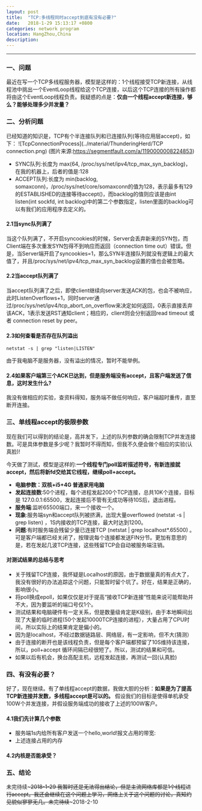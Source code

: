 ```yaml
---
layout: post
title:  "TCP:多线程同时accept到底有没有必要?"
date:   2018-1-29 15:13:17 +0800
categories: network program 
location: HangZhou,China 
description:  
---
```

---

### 一、问题
最近在写一个TCP多线程服务器，模型是这样的：1个线程接受TCP新连接，从线程池中挑出一个EventLoop线程给这个TCP连接，以后这个TCP连接的所有操作都将由这个EventLoop线程负责。我疑惑的点是：**仅由一个线程accept新连接，够么？能够处理多少并发量？**

### 二、分析问题
已经知道的知识是，TCP有个半连接队列和已连接队列(等待应用层accept)，如下：
![TcpConnectionProcess](../material/ThunderingHerd/TCP connection.png)
(图片来源:https://segmentfault.com/a/1190000008224853)
* SYNC队列:长度为 max(64, /proc/sys/net/ipv4/tcp_max_syn_backlog)，在我的机器上，后者的值是:128
* ACCEPT队列:长度为 min(backlog, somaxconn)，/proc/sys/net/core/somaxconn的值为128，表示最多有129的ESTABLISHED的连接等待accept()，而backlog的值则应该是由int listen(int sockfd, int backlog)中的第二个参数指定，listen里面的backlog可以有我们的应用程序去定义的。
#### 2.1当sync队列满了
当这个队列满了，不开启syncookies的时候，Server会丢弃新来的SYN包，而Client端在多次重发SYN包得不到响应而返回（connection time out）错误。但是，当Server端开启了syncookies=1，那么SYN半连接队列就没有逻辑上的最大值了，并且/proc/sys/net/ipv4/tcp_max_syn_backlog设置的值也会被忽略。
#### 2.2当accept队列满了
当accept队列满了之后，即使client继续向server发送ACK的包，也会不被响应，此时ListenOverflows+1，同时server通过/proc/sys/net/ipv4/tcp_abort_on_overflow来决定如何返回，0表示直接丢弃该ACK，1表示发送RST通知client；相应的，client则会分别返回read timeout 或者 connection reset by peer。
#### 2.3如何查看是否存在队列溢出
```shell
netstat -s | grep "listen|LISTEN"
```
由于我电脑不是服务器，没有溢出的情况，暂时不能举例。
#### 2.4如果客户端第三个ACK已达到，但是服务端没有accept，且客户端发送了信息，这时发生什么?
我没有做相应的实验，查资料得知，服务端不做任何响应，客户端超时重传，直至断开连接。

### 三、单线程accept的极限参数
现在我们可以得到的结论是，高并发下，上述的队列参数的确会限制TCP并发连接数。可是具体参数是多少呢？我暂时不得而知，但我不久便会做个相应的实验(认真脸)!

今天做了测试，模型是这样的:**一个线程专门poll监听描述符号，有新连接就accept，然后将新fd交给其它线程，继续poll+accept。**

* **电脑参数：双核+i5+4G 普通家用电脑**
* **发起连接数**:50个进程，每个进程发起200个TCP连接，总共10K个连接，目标是 127.0.0.1:65500，发起连接后不管有无成功等待10S后，退出进程。
* **服务端**:监听65500端口，来一个接收一个。
* **现象**:服务端syn和accept队列被挤满，出现大量overflowed (netstat -s | grep listen) ，1S内接收的TCP连接，最大时达到1200。
* **问题**:有时服务端会残留少量已连接TCP (netstat | grep localhost*.65500) 。可是客户端都已经关闭了，按理说每个连接都发送FIN分节。更加有意思的是，若在发起几波TCP连接，这些残留TCP会自动被服务端注销。

#### 对测试结果的总结与思考
* 关于残留TCP连接，我怀疑是Localhost的原因，由于数据量真的有点大了，我没有很好的办法追踪这个问题，只能暂时留个坑了。好在，结果是正确的，影响很小。
* 将poll换成epoll，如果仅仅是对于提高“接收TCP新连接”性能来说可能帮助并不大，因为要监听的端口号仅1个。
* 测试结果和电脑硬件有一定关系，但是数量级肯定是K级别，由于本地瞬间出现了大量的临时进程(50个发起10000TCP连接的进程），大量占用了CPU时间，所以实际上的结果肯定是偏小的。
* 因为是localhost，不经过数据链路层、网络层，有一定影响，但不大(猜测）
* 由于连接的断开也是该线程负责，但是每个客户端都预留了10S维持该连接，所以，poll+accept 循环间隔已经很短了。所以，测试的结果和可信。
* 如果以后有机会，换台高配主机，远程发起连接，再测试一回(认真脸)
### 四、有没有必要？
好了，现在继续。有了单线程accept的数据，我做大胆的分析：**如果是为了提高TCP新连接并发数，多线程accept是可以的。**
假设我们的目标是使得单机承受100W个并发连接，并假设服务端成功的接收了上述的100W客户。
#### 4.1我们先计算几个参数
* 服务端1s内给所有客户发送一个hello,world!报文占用的带宽:
* 上述连接占用的内存

#### 4.2内核是否能承受？

### 五、结论
未完待续~~~2018-1-29
我暂时还是无法得出结论，但是主流网络库都是1个线程进行accept。我还会继续在这个问题上学习，网络上关于这个问题的讨论，真知灼见貌似寥寥无几。未完待续~~~2018-2-10
